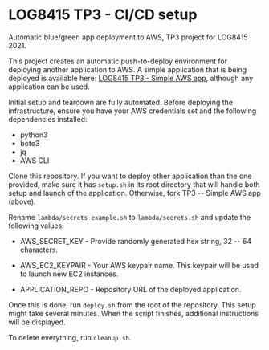 # LOG8415 TP3 - CI/CD setup
Automatic blue/green app deployment to AWS, TP3 project for LOG8415 2021.

This project creates an automatic push-to-deploy environment for deploying another application to AWS.
A simple application that is being deployed is available here: [LOG8415 TP3 - Simple AWS app](https://github.com/jesinmat/LOG8415_simple_aws_app), although any application can be used.

Initial setup and teardown are fully automated. Before deploying the infrastructure, ensure you have your AWS credentials set and the following dependencies installed:

- python3
- boto3
- jq
- AWS CLI

Clone this repository. If you want to deploy other application than the one provided, make sure it has `setup.sh` in its root directory that will handle both setup and launch of the application. Otherwise, fork TP3 -- Simple AWS app (above).

Rename `lambda/secrets-example.sh` to `lambda/secrets.sh` and update the following values:

- AWS\_SECRET\_KEY - Provide randomly generated hex string, 32 -- 64 characters.

- AWS\_EC2\_KEYPAIR - Your AWS keypair name. This keypair will be used to launch new EC2 instances.

- APPLICATION\_REPO - Repository URL of the deployed application.


Once this is done, run `deploy.sh` from the root of the repository. This setup might take several minutes. When the script finishes, additional instructions will be displayed. 

To delete everything, run `cleanup.sh`.